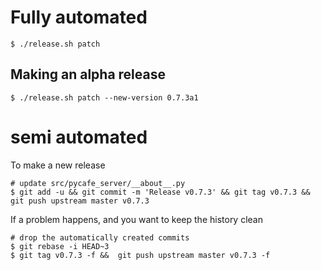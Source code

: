 # Fully automated

    $ ./release.sh patch

## Making an alpha release

    $ ./release.sh patch --new-version 0.7.3a1

# semi automated

To make a new release

```
# update src/pycafe_server/__about__.py
$ git add -u && git commit -m 'Release v0.7.3' && git tag v0.7.3 && git push upstream master v0.7.3
```

If a problem happens, and you want to keep the history clean

```
# drop the automatically created commits
$ git rebase -i HEAD~3
$ git tag v0.7.3 -f &&  git push upstream master v0.7.3 -f
```
